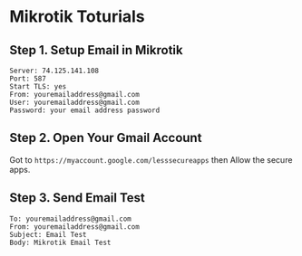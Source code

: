 # Mikrotik Toturials

## **Step 1.** Setup Email in Mikrotik
```
Server: 74.125.141.108
Port: 587
Start TLS: yes
From: youremailaddress@gmail.com
User: youremailaddress@gmail.com
Password: your email address password
```
## **Step 2.** Open Your Gmail Account
Got to ```https://myaccount.google.com/lesssecureapps``` then Allow the secure apps.

## **Step 3.** Send Email Test
```
To: youremailaddress@gmail.com
From: youremailaddress@gmail.com
Subject: Email Test
Body: Mikrotik Email Test
```

